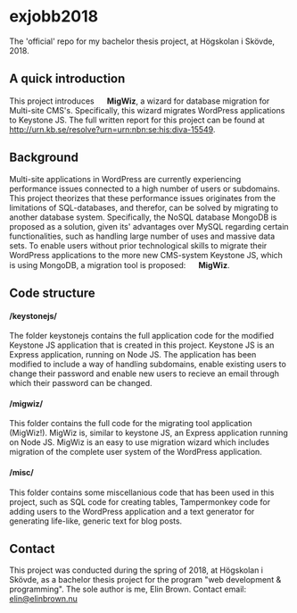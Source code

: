 # exjobb2018
The 'official' repo for my bachelor thesis project, at Högskolan i Skövde, 2018.

## A quick introduction
This project introduces <img src="https://github.com/a15elibr/exjobb2018/blob/master/migwiz/public/images/mini.png?raw=true" width="15"> **MigWiz**, a wizard for database migration for Multi-site CMS's. Specifically, this wizard migrates WordPress applications to Keystone JS. The full written report for this project can be found at http://urn.kb.se/resolve?urn=urn:nbn:se:his:diva-15549.

## Background
Multi-site applications in WordPress are currently experiencing performance issues connected to a high number of users or subdomains. This project theorizes that these performance issues originates from the limitations of SQL-databases, and therefor, can be solved by migrating to another database system. Specifically, the NoSQL database MongoDB is proposed as a solution, given its' advantages over MySQL regarding certain functionalities, such as handling large number of uses and massive data sets. To enable users without prior technological skills to migrate their WordPress applications to the more new CMS-system Keystone JS, which is using MongoDB, a migration tool is proposed: <img src="https://github.com/a15elibr/exjobb2018/blob/master/migwiz/public/images/mini.png?raw=true" width="15"> **MigWiz**. 

## Code structure
#### /keystonejs/ 
The folder keystonejs contains the full application code for the modified Keystone JS application that is created in this project. Keystone JS is an Express application, running on Node JS. The application has been modified to include a way of handling subdomains, enable existing users to change their password and enable new users to recieve an email through which their password can be changed.

#### /migwiz/
This folder contains the full code for the migrating tool application (MigWiz!). MigWiz is, similar to keystone JS, an Express application running on Node JS. MigWiz is an easy to use migration wizard which includes migration of the complete user system of the WordPress application.

#### /misc/ 
This folder contains some miscellanious code that has been used in this project, such as SQL code for creating tables, Tampermonkey code for adding users to the WordPress application and a text generator for generating life-like, generic text for blog posts.

## Contact 
This project was conducted during the spring of 2018, at Högskolan i Skövde, as a bachelor thesis project for the program "web development & programming". The sole author is me, Elin Brown. Contact email: elin@elinbrown.nu
